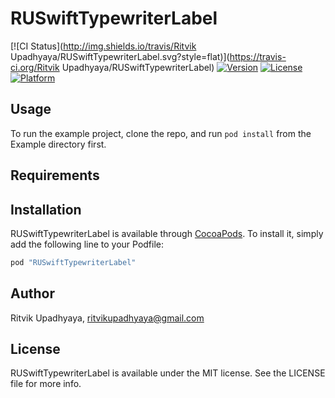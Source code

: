 # RUSwiftTypewriterLabel

[![CI Status](http://img.shields.io/travis/Ritvik Upadhyaya/RUSwiftTypewriterLabel.svg?style=flat)](https://travis-ci.org/Ritvik Upadhyaya/RUSwiftTypewriterLabel)
[![Version](https://img.shields.io/cocoapods/v/RUSwiftTypewriterLabel.svg?style=flat)](http://cocoapods.org/pods/RUSwiftTypewriterLabel)
[![License](https://img.shields.io/cocoapods/l/RUSwiftTypewriterLabel.svg?style=flat)](http://cocoapods.org/pods/RUSwiftTypewriterLabel)
[![Platform](https://img.shields.io/cocoapods/p/RUSwiftTypewriterLabel.svg?style=flat)](http://cocoapods.org/pods/RUSwiftTypewriterLabel)

## Usage

To run the example project, clone the repo, and run `pod install` from the Example directory first.

## Requirements

## Installation

RUSwiftTypewriterLabel is available through [CocoaPods](http://cocoapods.org). To install
it, simply add the following line to your Podfile:

```ruby
pod "RUSwiftTypewriterLabel"
```

## Author

Ritvik Upadhyaya, ritvikupadhyaya@gmail.com

## License

RUSwiftTypewriterLabel is available under the MIT license. See the LICENSE file for more info.
